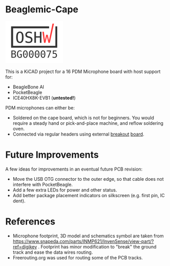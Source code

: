 # Beaglemic-Cape

![OSHW](OSHW_mark_BG000075.png)

This is a KiCAD project for a 16 PDM Microphone board with host support for:
 * BeagleBone AI
 * PocketBeagle
 * ICE40HX8K-EVB1 (**untested!**)

PDM microphones can either be:
 * Soldered on the cape board, which is not for beginners. You would require a steady hand or pick-and-place machine, and reflow soldering oven.
 * Connected via regular headers using external [breakout](../inmp621-breakout/README.md) [board](https://www.adafruit.com/product/3492).

# Future Improvements

A few ideas for improvements in an eventual future PCB revision:

 * Move the USB OTG connector to the outer edge, so that cable does not interfere with PocketBeagle.
 * Add a few extra LEDs for power and other status.
 * Add better package placement indicators on silkscreen (e.g. first pin, IC dent).

# References
 * Microphone footprint, 3D model and schematics symbol are taken from https://www.snapeda.com/parts/INMP621/InvenSense/view-part/?ref=digikey . Footprint has minor modification to "break" the ground track and ease the data wires routing.
 * Freerouting.org was used for routing some of the PCB tracks.
